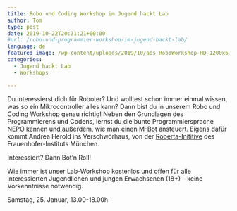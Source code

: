 ```yaml
---
title: Robo und Coding Workshop im Jugend hackt Lab
author: Tom
type: post
date: 2019-10-22T20:31:21+00:00
#url: /robo-und-programmier-workshop-im-jugend-hackt-lab/
language: de
featured_image: /wp-content/uploads/2019/10/ads_RoboWorkshop-HD-1200x675.jpg
categories:
  - Jugend hackt Lab
  - Workshops

---
```

Du interessierst dich für Roboter? Und wolltest schon immer einmal wissen, was so ein Mikrocontroller alles kann? Dann bist du in unserem Robo und Coding Workshop genau richtig! Neben den Grundlagen des Programmierens und Codens, lernst du die bunte Programmiersprache NEPO kennen und außerdem, wie man einen [M-Bot][1] ansteuert. Eigens dafür kommt Andrea Herold ins Verschwörhaus, von der [Roberta-Inititive][2] des Frauenhofer-Instituts München.

Interessiert? Dann Bot&#8217;n Roll!

Wie immer ist unser Lab-Workshop kostenlos und offen für alle interessierten Jugendlichen und jungen Erwachsenen (18+) &#8211; keine Vorkenntnisse notwendig.

Samstag, 25. Januar, 13.00-18.00h

 [1]: https://www.roberta-home.de/kids/die-roboter/
 [2]: https://www.roberta-home.de/initiative/

